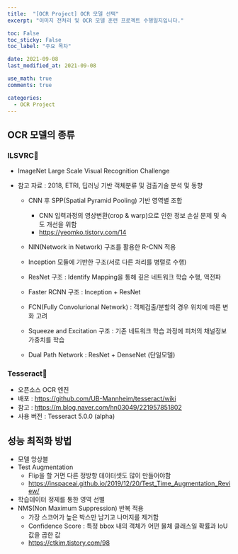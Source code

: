 ```yaml
---
title:  "[OCR Project] OCR 모델 선택"
excerpt: "이미지 전처리 및 OCR 모델 훈련 프로젝트 수행일지입니다."

toc: False
toc_sticky: False
toc_label: "주요 목차"

date: 2021-09-08
last_modified_at: 2021-09-08

use_math: true
comments: true

categories:
  - OCR Project
---
```


## OCR 모델의 종류

### ILSVRC📌
- ImageNet Large Scale Visual Recognition Challenge

- 참고 자료 : 2018, ETRI, 딥러닝 기반 객체분류 및 검출기술 분석 및 동향
	- CNN 후 SPP(Spatial Pyramid Pooling) 기반 영역별 조합
		- CNN 입력과정의 영상변환(crop & warp)으로 인한 정보 손실 문제 및 속도 개선을 위함
		- https://yeomko.tistory.com/14
	- NIN(Network in Network) 구조를 활용한 R-CNN 적용
	- Inception 모듈에 기반한 구조(서로 다른 처리를 병렬로 수행)
	- ResNet 구조 :  Identify Mapping을 통해 깊은 네트워크 학습 수행, 역전파


	- Faster RCNN 구조 : Inception + ResNet
	- FCN(Fully Convolurional Network) : 객체검출/분할의 경우 위치에 따른 변화 고려


	- Squeeze and Excitation 구조 : 기존 네트워크 학습 과정에 피처의 채널정보 가중치를 학습
	- Dual Path Network : ResNet + DenseNet (단일모델)


### Tesseract📌
- 오픈소스 OCR 엔진
- 배포 : https://github.com/UB-Mannheim/tesseract/wiki
- 참고 : https://m.blog.naver.com/hn03049/221957851802
- 사용 버전 :  Tesseract 5.0.0 (alpha)


## 성능 최적화 방법

- 모델 앙상블
- Test Augmentation
	- Flip을 할 거면 다른 정방향 데이터셋도 많이 만들어야함
	- https://inspaceai.github.io/2019/12/20/Test_Time_Augmentation_Review/
- 학습데이터 정제를 통한 영역 선별
- NMS(Non Maximum Suppression) 반복 적용
	- 가장 스코어가 높은 박스만 남기고 나머지를 제거함
	- Confidence Score : 특정 bbox 내의 객체가 어떤 물체 클래스일 확률과 IoU값을 곱한 값
	- https://ctkim.tistory.com/98

